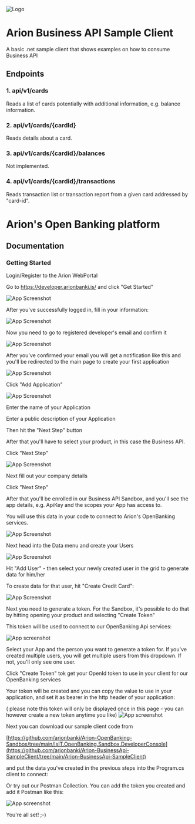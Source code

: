 ![Logo](https://github.com/arionbanki/Arion-BusinessApi-SampleClient/blob/main/doc-images/01%20-%20arionlogoblue.png?raw=true)

# Arion Business API Sample Client
A basic .net sample client that shows examples on how to consume Business API

## Endpoints
### 1. api/v1/cards
Reads a list of cards potentially with additional information, e.g. balance information.

### 2. api/v1/cards/{cardId}
Reads details about a card.

### 3. api/v1/cards/{cardid}/balances
Not implemented.

### 4. api/v1/cards/{cardid}/transactions
Reads transaction list or transaction report from a given card addressed by "card-id".

# Arion's Open Banking platform


## Documentation

  ### Getting Started
  
  Login/Register to the Arion WebPortal

Go to https://developer.arionbanki.is/ and click "Get Started"

![App Screenshot](https://github.com/arionbanki/Arion-BusinessApi-SampleClient/blob/main/doc-images/02%20-%20Getting%20Started.png)

After you've successfully logged in, fill in your information:

![App Screenshot](https://github.com/arionbanki/Arion-BusinessApi-SampleClient/blob/main/doc-images/03%20-%20Lets%20Get%20To%20Know%20You.png?raw=true)

Now you need to go to registered developer's email and confirm it

![App Screenshot](https://github.com/arionbanki/Arion-BusinessApi-SampleClient/blob/main/doc-images/04%20-%20Confirm%20Email.png?raw=true)

After you've confirmed your email you will get a notification like this and you'll be redirected to the main page to create your first application

![App Screenshot](https://github.com/arionbanki/Arion-BusinessApi-SampleClient/blob/main/doc-images/05%20-%20Email%20Confirmed.png?raw=true)

Click "Add Application"

![App Screenshot](https://github.com/arionbanki/Arion-BusinessApi-SampleClient/blob/main/doc-images/06%20-%20Create%20Application.png?raw=true)

Enter the name of your Application

Enter a public description of your Application

Then hit the "Next Step" button

After that you'll have to select your product, in this case the Business API.

Click "Next Step"

![App Screenshot](https://github.com/arionbanki/Arion-BusinessApi-SampleClient/blob/main/doc-images/07%20-%20Create%20Application2.png?raw=true)

Next fill out your company details

Click "Next Step"

After that you'll be enrolled in our Business API Sandbox, and you'll see the app details, e.g. ApiKey and the scopes your App has access to.

You will use this data in your code to connect to Arion's OpenBanking services.

![App Screenshot](https://github.com/arionbanki/Arion-BusinessApi-SampleClient/blob/main/doc-images/08%20-%20CreateApplication3.png?raw=true)

Next head into the Data menu and create your Users

![App Screenshot](https://github.com/arionbanki/Arion-OpenBanking-Sandbox/blob/main/doc-images/14%20-%20Manage%20Users.png?raw=true)

Hit "Add User" - then select your newly created user in the grid to generate data for him/her

To create data for that user, hit "Create Credit Card":

![App Screenshot](https://github.com/arionbanki/Arion-BusinessApi-SampleClient/blob/main/doc-images/09%20-%20Create%20Sandbox%20Cards.png?raw=true)

Next you need to generate a token. For the Sandbox, it's possible to do that by hitting opening your product and selecting "Create Token"

This token will be used to connect to our OpenBanking Api services:

![App screenshot](https://github.com/arionbanki/Arion-BusinessApi-SampleClient/blob/main/doc-images/10%20-%20Generate%20Sandbox%20Token.png?raw=true)

Select your App and the person you want to generate a token for. If you've created multiple users, you will get multiple users from this dropdown. If not, you'll only see one user.

Click "Create Token" tok get your OpenId token to use in your client for our OpenBanking services

Your token will be created and you can copy the value to use in your application, and set it as bearer in the http header of your application:

( please note this token will only be displayed once in this page - you can however create a new token anytime you like)
![App screenshot](https://github.com/arionbanki/Arion-BusinessApi-SampleClient/blob/main/doc-images/11%20-%20Generate%20Sandbox%20Token2.png?raw=true)

Next you can download our sample client code from 

[https://github.com/arionbanki/Arion-OpenBanking-Sandbox/tree/main/IsIT.OpenBanking.Sandbox.DeveloperConsole](https://github.com/arionbanki/Arion-BusinessApi-SampleClient/tree/main/Arion-BusinessApi-SampleClient)

and put the data you've created in the previous steps into the Program.cs client to connect:

Or try out our Postman Collection. You can add the token you created and add it Postman like this:

![App screenshot](https://github.com/arionbanki/Arion-BusinessApi-SampleClient/blob/main/doc-images/12%20-%20Postman%20Sandbox%20Token.png?raw=true)

You're all set! ;-)
